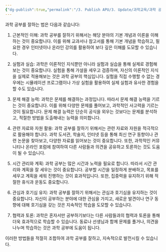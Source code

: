 ```yaml
---
{"dg-publish":true,"permalink":"/3. Publish APU/3. Update/과학교육/과학 공부 잘 하는 법/","tags":["gardenEntry"],"noteIcon":"","created":"","updated":""}
---
```


과학 공부를 잘하는 법은 다음과 같습니다:

1. 근본적인 이해: 과학 공부를 잘하기 위해서는 해당 분야의 기본 개념과 이론을 이해하는 것이 중요합니다. 이를 위해 교과서나 참고서를 통해 기본 개념을 학습하고, 필요한 경우 인터넷이나 온라인 강의를 활용하여 보다 깊은 이해를 도모할 수 있습니다.

2. 실험과 실습: 과학은 이론적인 지식뿐만 아니라 실험과 실습을 통해 실제로 경험해보는 것이 중요합니다. 실험을 통해 가설을 세우고 검증하며, 자신의 이론적인 지식을 실제로 적용해보는 것은 과학 공부의 핵심입니다. 실험을 직접 수행할 수 없는 경우에는 시뮬레이션 프로그램이나 가상 실험을 활용하여 실제 실험과 유사한 경험을 할 수도 있습니다.

3. 문제 해결 능력: 과학은 문제를 해결하는 과정입니다. 따라서 문제 해결 능력을 기르는 것이 중요합니다. 이를 위해 다양한 문제를 풀어보고, 과학적인 사고력을 기르는 것이 필요합니다. 문제 해결 능력은 단순히 공식을 외우는 것보다는 문제를 분석하고, 적절한 방법을 도출해내는 능력을 의미합니다.

4. 관련 자료와 자원 활용: 과학 공부를 잘하기 위해서는 관련 자료와 자원을 적극적으로 활용해야 합니다. 과학 도서관, 학술지, 인터넷 등을 통해 최신 연구 동향이나 관련 논문을 찾아보고, 다양한 자료를 읽어보는 것이 중요합니다. 또한, 과학적인 커뮤니티나 온라인 포럼에 참여하여 다른 사람들과 의견을 공유하고 토론하는 것도 도움이 될 수 있습니다.

5. 시간 관리와 계획: 과학 공부는 많은 시간과 노력을 필요로 합니다. 따라서 시간 관리와 계획을 잘 세우는 것이 중요합니다. 공부할 시간을 일정하게 분배하고, 목표를 세우고 계획을 세워 진행하는 것이 효과적입니다. 또한, 집중력을 유지하기 위해 적절한 휴식과 운동도 중요합니다.

6. 관심과 호기심 유지: 과학 공부를 잘하기 위해서는 관심과 호기심을 유지하는 것이 중요합니다. 자신이 공부하는 분야에 대한 관심을 가지고, 새로운 발견이나 연구 동향에 대해 호기심을 갖는 것은 지속적인 학습을 도모할 수 있습니다.

7. 협력과 토론: 과학은 혼자서만 공부하기보다는 다른 사람들과의 협력과 토론을 통해 더욱 효과적으로 학습할 수 있습니다. 동료나 선생님과 함께 문제를 풀거나, 의견을 나누며 학습하는 것은 과학 공부에 도움이 됩니다.

이러한 방법들을 적절히 조합하여 과학 공부를 잘하고, 지속적으로 발전시킬 수 있습니다.